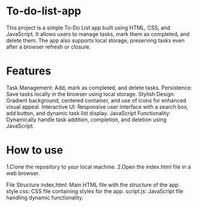 # To-do-list-app
This project is a simple To-Do List app built using HTML, CSS, and JavaScript. It allows users to manage tasks, mark them as completed, and delete them. The app also supports local storage, preserving tasks even after a browser refresh or closure.

# Features
Task Management: Add, mark as completed, and delete tasks.
Persistence: Save tasks locally in the browser using local storage.
Stylish Design: Gradient background, centered container, and use of icons for enhanced visual appeal.
Interactive UI: Responsive user interface with a search box, add button, and dynamic task list display.
JavaScript Functionality: Dynamically handle task addition, completion, and deletion using JavaScript.

# How to use
1.Clone the repository to your local machine.
2.Open the index.html file in a web browser.

File Structure
index.html: Main HTML file with the structure of the app.
style.css: CSS file containing styles for the app.
script.js: JavaScript file handling dynamic functionality.
